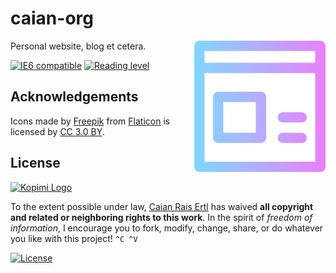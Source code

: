 # caian-org

<img src="logo.svg" height="210px" align="right"/>

Personal website, blog et cetera.

[![IE6 compatible][ie6]][ftb] [![Reading level][lvl]][ftb]


[ie6]: https://forthebadge.com/images/badges/compatibility-ie-6.svg
[lvl]: https://forthebadge.com/images/badges/reading-6th-grade-level.svg
[ftb]: https://forthebadge.com


## Acknowledgements

Icons made by [Freepik][freepik] from [Flaticon][flaticon] is
licensed by [CC 3.0 BY][cc3].

[freepik]: https://www.flaticon.com/authors/freepik
[flaticon]: https://www.flaticon.com
[cc3]: http://creativecommons.org/licenses/by/3.0


## License

[![Kopimi Logo][kopimi-logo]][kopimi-url]

To the extent possible under law, [Caian Rais Ertl][me] has waived __all
copyright and related or neighboring rights to this work__. In the spirit of
_freedom of information_, I encourage you to fork, modify, change, share, or do
whatever you like with this project! `^C ^V`

[![License][cc-shield]][cc-url]

[me]: https://github.com/caiertl
[cc-shield]: https://forthebadge.com/images/badges/cc-0.svg
[cc-url]: http://creativecommons.org/publicdomain/zero/1.0

[kopimi-logo]: https://gist.githubusercontent.com/xero/cbcd5c38b695004c848b73e5c1c0c779/raw/6b32899b0af238b17383d7a878a69a076139e72d/kopimi-sm.png
[kopimi-url]: https://kopimi.com

